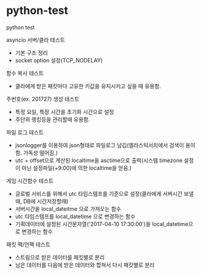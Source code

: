 # python-test
python test

asyncio 서버/클라 테스트
  - 기본 구조 정리
  - socket option 설정(TCP_NODELAY)

함수 복사 테스트
  - 클라에게 받은 패킷마다 고유한 키값을 유지시키고 싶을 때 유용함.

주번호(ex. 201727) 생성 테스트
  - 특정 요일, 특정 시간을 초기화 시간으로 설정
  - 주단위 랭킹등을 관리할때 유용함.
  
파일 로그 테스트
  - jsonlogger를 이용하여 json형태로 파일로그 남김(엘라스틱서치에서 검색이 용이함. 가독성 떨어짐.)
  - utc + offset으로 계산된 localtime을 asctime으로 출력(시스템 timezone 설정이 아닌 설정파일(+9:00)에 의한 localtime을 얻음.)
  
게임 시간함수 테스트
  - 글로벌 서비스를 위해서 utc 타임스템프를 기준으로 설정(클라에게 서버시간 보낼때, DB에 시간저장할때)
  - 서버시간을 local_dateitme 으로 가져오는 함수
  - utc 타임스템프를 local_datetime 으로 변경하는 함수
  - 기획데이터에 설정된 시간문자열('2017-04-10 17:30:00')을 local_datetime으로 변경하는 함수

패킷 팩/언팩 테스트
  - 스트림으로 받은 데이터를 패킷별로 분리
  - 남은 데이터를 다음에 받은 데이터와 합쳐서 다시 패킷별로 분리